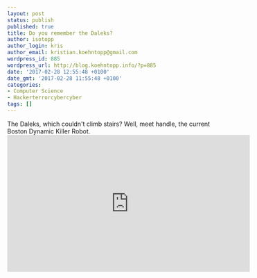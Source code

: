 ```yaml
---
layout: post
status: publish
published: true
title: Do you remember the Daleks?
author: isotopp
author_login: kris
author_email: kristian.koehntopp@gmail.com
wordpress_id: 885
wordpress_url: http://blog.koehntopp.info/?p=885
date: '2017-02-28 12:55:48 +0100'
date_gmt: '2017-02-28 11:55:48 +0100'
categories:
- Computer Science
- Hackerterrorcybercyber
tags: []
---
```

<p>The Daleks, which couldn't climb stairs? Well, meet handle, the current Boston Dynamic Killer Robot. <iframe width="560" height="315" src="https://www.youtube.com/embed/-7xvqQeoA8c" frameborder="0" allowfullscreen></iframe></p>
